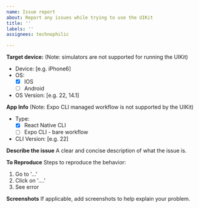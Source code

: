 ```yaml
---
name: Issue report
about: Report any issues while trying to use the UIKit
title: ''
labels: ''
assignees: technophilic

---
```


**Target device:** (Note: simulators are not supported for running the UIKit)
 - Device: [e.g. iPhone6]
 - OS:
   - [X] IOS
   - [ ] Android
 - OS Version: [e.g. 22, 14.1]

**App Info** (Note: Expo CLI managed workflow is not supported by the UIKit)
 - Type:
   - [X] React Native CLI
   - [ ] Expo CLI - bare workflow
 - CLI Version: [e.g. 22]

**Describe the issue**
A clear and concise description of what the issue is.

**To Reproduce**
Steps to reproduce the behavior:
1. Go to '...'
2. Click on '....'
3. See error

**Screenshots**
If applicable, add screenshots to help explain your problem.
